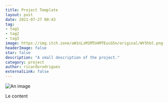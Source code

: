 ```yaml
---
title: Project Template
layout: post
date: 2021-07-27 00:43
tag: 
- tag1
- tag2
- tag3
image: https://img.itch.zone/aW1nLzM1MTU4MTEucG5n/original/WY5hbl.png
headerImage: false
star: false
description: "A small description of the project."
category: project
author: ricardorodrigues
externalLink: false
---
```


![An image](https://img.itch.zone/aW1nLzM1MTU4MTEucG5n/original/WY5hbl.png)

Le content